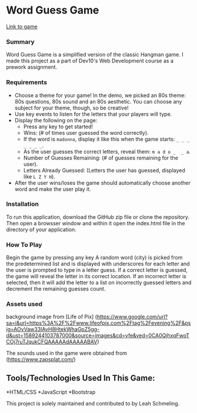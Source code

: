 # Word Guess Game
[Link to game](https://github.com/leahschmeling/Leah-Schmeling-Prework/tree/master/Module-2_Assessment)

### Summary
Word Guess Game is a simplified version of the classic Hangman game. I made this project as a part of Dev10's Web Development course as a prework assignment. 

### Requirements 
* Choose a theme for your game! In the demo, we picked an 80s theme: 80s questions, 80s sound and an 80s aesthetic. You can choose any subject for your theme, though, so be creative!
* Use key events to listen for the letters that your players will type.
* Display the following on the page:
  * Press any key to get started!
  * Wins: (# of times user guessed the word correctly).
  * If the word is `madonna`, display it like this when the game starts: `_ _ _ _ _ _ _`.
  * As the user guesses the correct letters, reveal them: `m a d o _  _ a`.
  * Number of Guesses Remaining: (# of guesses remaining for the user).
  * Letters Already Guessed: (Letters the user has guessed, displayed like `L Z Y H`).
* After the user wins/loses the game should automatically choose another word and make the user play it.

### Installation
To run this application, download the GitHub zip file or clone the repository. Then open a browsser window and within it open the index.html file in the directory of your application. 

### How To Play
Begin the game by pressing any key A random word (city) is picked from the predetermined list and is displayed with underscores for each letter and the user is prompted to type in a letter guess. If a correct letter is guessed, the game will reveal the letter in its correct location. If an incorrect letter is selected, then it will add the letter to a list on incorrectly guessed letters and decrement the remaining guesses count. 


### Assets used
background image from [Life of Pix] (https://www.google.com/url?sa=i&url=https%3A%2F%2Fwww.lifeofpix.com%2Ftag%2Fevening%2F&psig=AOvVaw33IAvH8HtekWhaGpZ5gg-d&ust=1589244103787000&source=images&cd=vfe&ved=0CA0QjhxqFwoTCOj7ruTJqukCFQAAAAAdAAAAABAV)

The sounds used in the game were obtained from (https://www.zapsplat.com/)

## Tools/Technologies Used In This Game:
*HTML/CSS
*JavaScript
*Bootstrap

This project is solely maintained and contributed to by Leah Schmeling.
